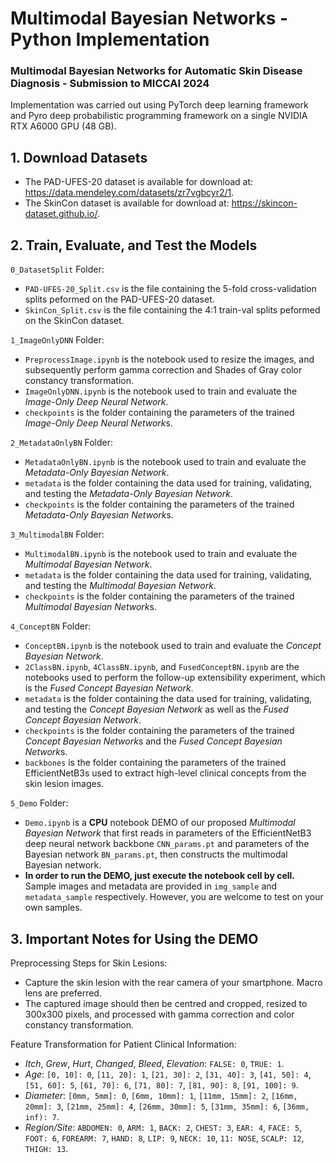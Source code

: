 # Multimodal Bayesian Networks - Python Implementation

### Multimodal Bayesian Networks for Automatic Skin Disease Diagnosis - Submission to MICCAI 2024
Implementation was carried out using PyTorch deep learning framework and Pyro deep probabilistic programming framework on a single NVIDIA RTX A6000 GPU (48 GB).

## 1. Download Datasets
* The PAD-UFES-20 dataset is available for download at: https://data.mendeley.com/datasets/zr7vgbcyr2/1.
* The SkinCon dataset is available for download at: https://skincon-dataset.github.io/.

## 2. Train, Evaluate, and Test the Models
`0_DatasetSplit` Folder:
* `PAD-UFES-20_Split.csv` is the file containing the 5-fold cross-validation splits peformed on the PAD-UFES-20 dataset.
* `SkinCon_Split.csv` is the file containing the 4:1 train-val splits peformed on the SkinCon dataset.

`1_ImageOnlyDNN` Folder:
* `PreprocessImage.ipynb` is the notebook used to resize the images, and subsequently perform gamma correction and Shades of Gray color constancy transformation.
* `ImageOnlyDNN.ipynb` is the notebook used to train and evaluate the *Image-Only Deep Neural Network*.
* `checkpoints` is the folder containing the parameters of the trained *Image-Only Deep Neural Network*s.

`2_MetadataOnlyBN` Folder:
* `MetadataOnlyBN.ipynb` is the notebook used to train and evaluate the *Metadata-Only Bayesian Network*.
* `metadata` is the folder containing the data used for training, validating, and testing the *Metadata-Only Bayesian Network*.
* `checkpoints` is the folder containing the parameters of the trained *Metadata-Only Bayesian Network*s.

`3_MultimodalBN` Folder: 
* `MultimodalBN.ipynb` is the notebook used to train and evaluate the *Multimodal Bayesian Network*.
* `metadata` is the folder containing the data used for training, validating, and testing the *Multimodal Bayesian Network*.
* `checkpoints` is the folder containing the parameters of the trained *Multimodal Bayesian Network*s.

`4_ConceptBN` Folder:
* `ConceptBN.ipynb` is the notebook used to train and evaluate the *Concept Bayesian Network*.
* `2ClassBN.ipynb`, `4ClassBN.ipynb`, and `FusedConceptBN.ipynb` are the notebooks used to perform the follow-up extensibility experiment, which is the *Fused Concept Bayesian Network*.
* `metadata` is the folder containing the data used for training, validating, and testing the *Concept Bayesian Network* as well as the *Fused Concept Bayesian Network*.
* `checkpoints` is the folder containing the parameters of the trained *Concept Bayesian Network*s and the *Fused Concept Bayesian Network*s.
* `backbones` is the folder containing the parameters of the trained EfficientNetB3s used to extract high-level clinical concepts from the skin lesion images.

`5_Demo` Folder:
* `Demo.ipynb` is a **CPU** notebook DEMO of our proposed *Multimodal Bayesian Network* that first reads in parameters of the EfficientNetB3 deep neural network backbone `CNN_params.pt` and parameters of the Bayesian network `BN_params.pt`, then constructs the multimodal Bayesian network.
* **In order to run the DEMO, just execute the notebook cell by cell.** Sample images and metadata are provided in `img_sample` and `metadata_sample` respectively. However, you are welcome to test on your own samples.

## 3. Important Notes for Using the DEMO
Preprocessing Steps for Skin Lesions: 
* Capture the skin lesion with the rear camera of your smartphone. Macro lens are preferred.
* The captured image should then be centred and cropped, resized to 300x300 pixels, and processed with gamma correction and color constancy transformation.

Feature Transformation for Patient Clinical Information: 
* *Itch*, *Grew*, *Hurt*, *Changed*, *Bleed*, *Elevation*: `FALSE: 0`, `TRUE: 1`.
* *Age*: `[0, 10]: 0`, `[11, 20]: 1`, `[21, 30]: 2`, `[31, 40]: 3`, `[41, 50]: 4`, `[51, 60]: 5`, `[61, 70]: 6`, `[71, 80]: 7`, `[81, 90]: 8`, `[91, 100]: 9`.
* *Diameter*: `[0mm, 5mm]: 0`, `[6mm, 10mm]: 1`, `[11mm, 15mm]: 2`, `[16mm, 20mm]: 3`, `[21mm, 25mm]: 4`, `[26mm, 30mm]: 5`, `[31mm, 35mm]: 6`, `[36mm, inf): 7`.
* *Region/Site*: `ABDOMEN: 0`, `ARM: 1`, `BACK: 2`, `CHEST: 3`, `EAR: 4`, `FACE: 5`, `FOOT: 6`, `FOREARM: 7`, `HAND: 8`, `LIP: 9`, `NECK: 10`, `11: NOSE`, `SCALP: 12`, `THIGH: 13`.